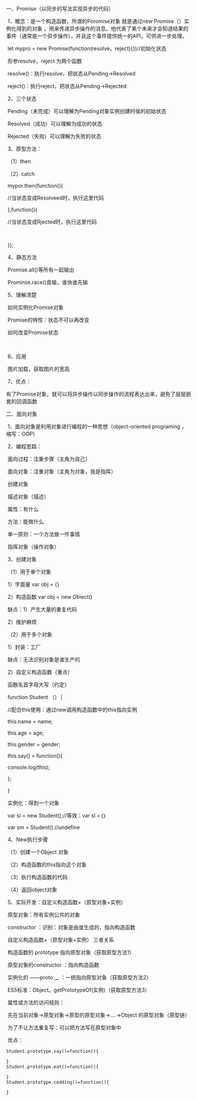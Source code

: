一、Promise（以同步的写法实现异步的代码）

​	1、概念：是一个构造函数，所谓的Poromise对象 就是通过new Promise（）实例化得到的对象 ，用来传递异步操作的消息。他代表了某个未来才会知道结果的事件（通常是一个异步操作），并且这个事件提供统一的API，可供进一步处理。

​		let mypro  = new Promise(function(resolve，reject){})//初始化状态

​		形参resolve，reject  为两个函数

​		resolve()：执行resolve，把状态从Pending->Resolved

​		reject()：执行reject，把状态从Pending->Rejected

​	2、三个状态

​		Pending（未完成）可以理解为Pending对象实例创建时侯的初始状态

​		Resolved（成功）可以理解为成功的状态

​		Rejected（失败）可以理解为失败的状态

​	3、原型方法：

​		（1）then

​		（2）catch

​		mypor.then(function(){

​			//当状态变成Resolveed时，执行这里代码

​		},function(){

​			//当状态变成Rjected时，执行这里代码

​	

​		});

​	4、静态方法

​		Promise.all()等所有一起输出

​		Prominse.race()竟输，谁快谁先输

​	5、理解清楚

​		如何实例化Promise对象

​		Promise的特性：状态不可以再改变

​		如何改变Promise状态

​		

​	6、应用

​		图片加载，获取图片的宽高

​	7、优点：

​		有了Promise对象，就可以将异步操作以同步操作的流程表达出来，避免了层层嵌套的回调函数

二、面向对象

​	1、面向对象是利用对象进行编程的一种思想（object-oriented programing  ， 缩写：OOP）

​	2、编程思路：

​		面向过程：注重步骤（主角为自己）

​		面向对象：注重对象（主角为对象，我是指挥）

​			创建对象

​			描述对象（描述）

​				属性：有什么

​				方法：能做什么

​					单一原则：一个方法做一件事情

​			指挥对象（操作对象）

​	3、创建对象

​		（1）用于单个对象

​			1）字面量   var  obj = {}

​			2）构造函数  var obj = new Obiect()

​			缺点：1）产生大量的重复代码   

​				   2）维护麻烦	

​		（2）用于多个对象

​			1）封装：工厂

​				缺点：无法识别对象是谁生产的

​			2）自定义构造函数（重点）

​				函数名首字母大写（约定）

​				function  Student （）｛

​					//配合this使用：通过new调用构造函数中的this指向实例				

​					this.name = name;

​					this.age = age;

​					this.gender = gender;

​					this.say() = function(){

​						console.log(this);

​					};

​			｝

​			实例化：得到一个对象

​			var sl = new Student();//等效：var  sl =｛｝

​			var sm = Student() //undefine	

​	4、New执行步骤

​		（1）创建一个Object  对象

​		（2）构造函数的this指向这个对象

​		（3）执行构造函数的代码

​		（4）返回object对象

​	5、实际开发：自定义构造函数+（原型对象+实例）

​		原型对象：所有实例公共的对象

​			constructor ：识别：对象是由谁生成的，指向构造函数

​		自定义构造函数+（原型对象+实例）  三者关系

​			构造函数的  prototype   指向原型对象（获取原型方法1）

​			原型对象的constructor ：指向构造函数

​			实例化的  ——proto  __ ：一统指向原型对象（获取原型方法2）

​		ES5标准：Object。getPrototypeOf(实例)（获取原型方法3）

​		属性或方法的访问规则：

​			先在当前对象->原型对象->原型的原型对象->....->Object 的原型对象（原型链）

​		为了不让方法重复写：可以把方法写在原型对象中

​			优点：

```
Student.prototype.say()=function(){
    
}
Student.prototype.eat()=function(){
    
}
Student.prototype.codding()=function(){
    
}
```

